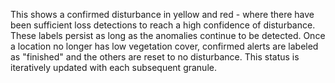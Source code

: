 This shows a confirmed disturbance in yellow and red - where there have been sufficient loss detections to reach a high confidence of disturbance. These labels persist as long as the anomalies continue to be detected. Once a location no longer has low vegetation cover, confirmed alerts are labeled as "finished" and the others are reset to no disturbance. This status is iteratively updated with each subsequent granule.
